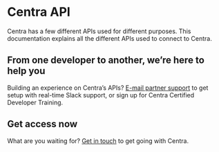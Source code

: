 # Centra API

Centra has a few different APIs used for different purposes. This documentation explains all the different APIs used to connect to Centra.

## From one developer to another, we’re here to help you

Building an experience on Centra’s APIs? [E-mail partner support](mailto:support@centra.com) to get setup with real-time Slack support, or sign up for Centra Certified Developer Training. 

## Get access now

What are you waiting for? [Get in touch](https://www.centra.com/contact.html) to get going with Centra. 
